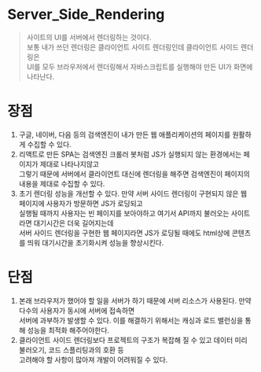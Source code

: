 # Server_Side_Rendering
> 사이트의 UI를 서버에서 렌더링하는 것이다.  
> 보통 내가 쓰던 렌더링은 클라이언트 사이트 렌더링인데 클라이언트 사이드 렌더링은  
> UI를 모두 브라우저에서 렌더링해서 자바스크립트를 실행해야 만든 UI가 화면에 나타난다.

# 장점
1. 구글, 네이버, 다음 등의 검색엔진이 내가 만든 웹 애플리케이션의 페이지를 원활하게 수집할 수 있다.
2. 리액트로 만든 SPA는 검색엔진 크롤러 봇처럼 JS가 실행되지 않는 환경에서는 페이지가 제대로 나타나지않고  
   그렇기 때문에 서버에서 클라이언트 대신에 렌더링을 해주면 검색엔진이 페이지의 내용을 제대로 수집할 수 있다.
3. 초기 렌더링 성능을 개선할 수 있다. 만약 서버 사이드 렌더링이 구현되지 않은 웹 페이지에 사용자가 방문하면 JS가 로딩되고  
   실행될 때까지 사용자는 빈 페이지를 보아야하고 여기서 API까지 불러오는 사이트라면 대기시간은 더욱 길어지는데  
   서버 사이드 렌더링을 구현한 웹 페이지라면 JS가 로딩될 때에도 html상에 콘텐츠를 띄워 대기시간을 초기화시켜 성능을 향상시킨다.
   
# 단점
1. 본래 브라우저가 했어야 할 일을 서버가 하기 때문에 서버 리소스가 사용된다. 만약 다수의 사용자가 동시에 서버에 접속하면  
   서버에 과부하가 발생할 수 있다. 이를 해결하기 위해서는 캐싱과 로드 밸런싱을 통해 성능을 최적화 해주어야한다.
2. 클라이언트 사이드 렌더링보다 프로젝트의 구조가 복잡해 질 수 있고 데이터 미리 불러오기, 코드 스플리팅과의 호환 등  
   고려해야 할 사항이 많아져 개발이 어려워질 수 있다.
